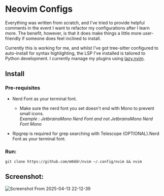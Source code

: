 # Neovim Configs

Everything was written from scratch, and I've tried to provide helpful comments in the event I want to refactor my configurations after I learn more.
The benefit, however, is that it does make things a little more user-friendly if someone does feel inclined to install. 

Currently this is working for me, and whilst I've got tree-sitter configured to auto-install for syntax highlighting, the LSP I've installed is taliored to Python development.
I currently manage my plugins using [lazy.nvim](https://lazy.folke.io/).

## Install

### Pre-requisites
* Nerd Font as your terminal font.
    * Make sure the nerd font you set doesn't end with Mono to prevent small icons. <br/>
      _Example : JetbrainsMono Nerd Font and not JetbrainsMono Nerd Font Mono_

* Ripgrep is required for grep searching with Telescope (OPTIONAL).Nerd Font as your terminal font.

### Run:
```shell
git clone https://github.com/m0ddr/nvim ~/.config/nvim && nvim
```
## Screenshot:
![Screenshot From 2025-04-13 22-12-39](https://github.com/user-attachments/assets/dc45ae57-48e2-4ec4-836e-4709fa138187)
